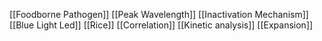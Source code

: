 [[Foodborne Pathogen]]
[[Peak Wavelength]]
[[Inactivation Mechanism]]
[[Blue Light Led]]
[[Rice]]
[[Correlation]]
[[Kinetic analysis]]
[[Expansion]]
